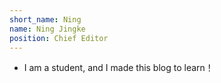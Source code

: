 ```yaml
---
short_name: Ning
name: Ning Jingke
position: Chief Editor
---
```


 - I am a student, and I made this blog to learn！